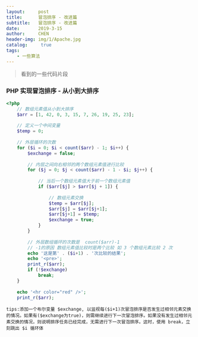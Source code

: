 ```yaml
---
layout:     post
title:      冒泡排序 - 改进篇
subtitle:   冒泡排序 - 改进篇
date:       2019-3-15
author:     CHEN
header-img: img/1/Apache.jpg
catalog: 	 true
tags:
    - 一些算法
---
```

> 看到的一些代码片段

### PHP 实现冒泡排序 - 从小到大排序

```php
<?php
    // 数组元素值从小到大排序
    $arr = [1, 42, 0, 3, 15, 7, 26, 19, 25, 23];
    
    // 定义一个中间变量
    $temp = 0;
    
    // 外层循环的次数
    for ($i = 0; $i < count($arr) - 1; $i++) {
        $exchange = false;
    
        // 内层之间向右相邻的两个数组元素值进行比较
        for ($j = 0; $j < count($arr) - 1 - $i; $j++) {
    
            // 当后一个数组元素值大于前一个数组元素值
            if ($arr[$j] > $arr[$j + 1]) {
    
                // 数组元素交换
                $temp = $arr[$j];
                $arr[$j] = $arr[$j+1];
                $arr[$j+1] = $temp;
                $exchange = true;
            }
        }
    
        // 外层数组循环的次数是  count($arr)-1
        // -1的原因 数组元素值比较时是两个比较 如 3 个数组元素比较 2 次
        echo '这是第' . ($i+1) . '次比较的结果';
        echo '<pre>';
        print_r($arr);
        if (!$exchange)
            break;
    }
    
    echo '<hr color="red" />';
    print_r($arr);
```

`tips:添加一个布尔变量 $exchange, 以监视每($i+1)次冒泡排序是否发生过相邻元素交换的情况。如果有($exchange为true)，则需继续进行下一次冒泡排序。如果没有发生过相邻元素交换的情况，则说明排序任务已经完成，无需进行下一次冒泡排序。这时，使用 break，立刻跳出 $i 循环体`
